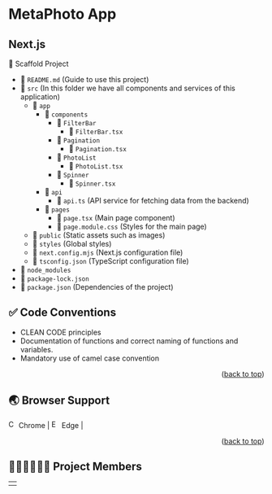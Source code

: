 # MetaPhoto App

## Next.js

🌲 Scaffold Project

- 📄 `README.md` (Guide to use this project)
- 📁 `src` (In this folder we have all components and services of this application)
  - 📁 `app`
    - 📁 `components`
      - 📁 `FilterBar`
        - 📄 `FilterBar.tsx`
      - 📁 `Pagination`
        - 📄 `Pagination.tsx`
      - 📁 `PhotoList`
        - 📄 `PhotoList.tsx`
      - 📁 `Spinner`
        - 📄 `Spinner.tsx`
    - 📁 `api`
      - 📄 `api.ts` (API service for fetching data from the backend)
    - 📁 `pages`
      - 📄 `page.tsx` (Main page component)
      - 📄 `page.module.css` (Styles for the main page)
  - 📁 `public` (Static assets such as images)
  - 📁 `styles` (Global styles)
  - 📄 `next.config.mjs` (Next.js configuration file)
  - 📄 `tsconfig.json` (TypeScript configuration file)
- 📁 `node_modules`
- 📄 `package-lock.json`
- 📄 `package.json` (Dependencies of the project)

## ✅ Code Conventions

- CLEAN CODE principles
- Documentation of functions and correct naming of functions and variables.
- Mandatory use of camel case convention

<p align="right">(<a href="#readme-top">back to top</a>)</p>

<!-- BROWSER SUPPORT -->

## 🌏 Browser Support

<img src="https://user-images.githubusercontent.com/1215767/34348387-a2e64588-ea4d-11e7-8267-a43365103afe.png" alt="Chrome" width="16px" height="16px" /> Chrome | <img src="https://user-images.githubusercontent.com/1215767/34348380-93e77ae8-ea4d-11e7-8696-9a989ddbbbf5.png" alt="Edge" width="16px" height="16px" /> Edge |

<p align="right">(<a href="#readme-top">back to top</a>)</p>

<!-- PROJECT MEMBERS -->

## 🧑🏻‍💻🧑🏻‍💻 Project Members

<table>
  <tr>
     <td align="center"><a href="https://github.com/ReneKubax"><img src="https://lh7-us.googleusercontent.com/cdumdpS82APfMtRociVe7nIRT83FOb7p31PE3ltCx7turBdf8FDY-bFPDd3gFEC0cD0G3vo96kARseIBAVzx_qXT-g6luouj5OrR-moSkB6ZMeaU3pn81g0VpJ72H8
